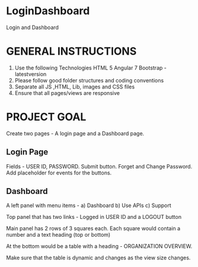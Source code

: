 # LoginDashboard
Login and Dashboard

GENERAL INSTRUCTIONS
=====================

1. Use the following Technologies
  HTML 5
  Angular 7
  Bootstrap - latestversion
2. Please follow good folder structures and coding conventions
3. Separate all JS ,HTML, Lib, images and CSS files
4. Ensure that all pages/views are responsive

PROJECT GOAL
============

Create two pages - A login page and a Dashboard page. 

Login Page
----------
Fields - USER ID, PASSWORD.
Submit button. Forget and Change Password. 
Add placeholder for events for the buttons.

Dashboard
---------

A left panel with menu items - 
a) Dashboard
b) Use APIs
c) Support

Top panel that has two links - Logged in USER ID and a LOGOUT button

Main panel has 2 rows of 3 squares each. Each square would contain a number and a text heading (top or bottom)

At the bottom would be a table with a heading - ORGANIZATION OVERVIEW. 

Make sure that the table is dynamic and changes as the view size changes.


